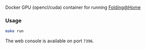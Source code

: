 Docker GPU (opencl/cuda) container for running [Folding@Home](http://folding.stanford.edu/)

### Usage
```bash
make run
```

The web console is available on port `7396`.
